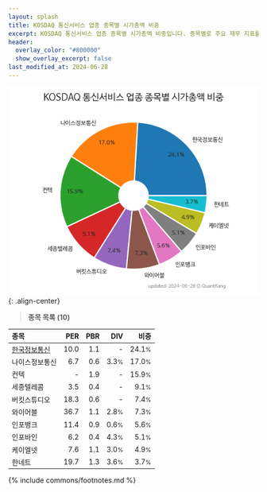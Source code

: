 ```yaml
---
layout: splash
title: KOSDAQ 통신서비스 업종 종목별 시가총액 비중
excerpt: KOSDAQ 통신서비스 업종 종목별 시가총액 비중입니다. 종목별로 주요 재무 지표를 함께 표시합니다.
header:
  overlay_color: "#800000"
  show_overlay_excerpt: false
last_modified_at: 2024-06-28
---
```



![KOSDAQ 통신서비스 업종 종목별 시가총액 비중](/stats/sector/images/kosdaq_업종_통신서비스_종목.png){: .align-center}


> **종목 목록 (10)**<a id="list"></a>

| **종목** | **PER** | **PBR** | **DIV** | **비중** |
| :------- | ------: | ------: | ------: | -------: |
| [한국정보통신](/025770/) | 10.0 | 1.1 | - | 24.1<small>%</small> |
| 나이스정보통신 | 6.7 | 0.6 | 3.3<small>%</small> | 17.0<small>%</small> |
| 컨텍 | - | 1.9 | - | 15.9<small>%</small> |
| 세종텔레콤 | 3.5 | 0.4 | - | 9.1<small>%</small> |
| 버킷스튜디오 | 18.3 | 0.6 | - | 7.4<small>%</small> |
| 와이어블 | 36.7 | 1.1 | 2.8<small>%</small> | 7.3<small>%</small> |
| 인포뱅크 | 11.4 | 0.9 | 0.6<small>%</small> | 5.6<small>%</small> |
| 인포바인 | 6.2 | 0.4 | 4.3<small>%</small> | 5.1<small>%</small> |
| 케이엘넷 | 7.6 | 1.1 | 3.0<small>%</small> | 4.9<small>%</small> |
| 한네트 | 19.7 | 1.3 | 3.6<small>%</small> | 3.7<small>%</small> |

{% include commons/footnotes.md %}
